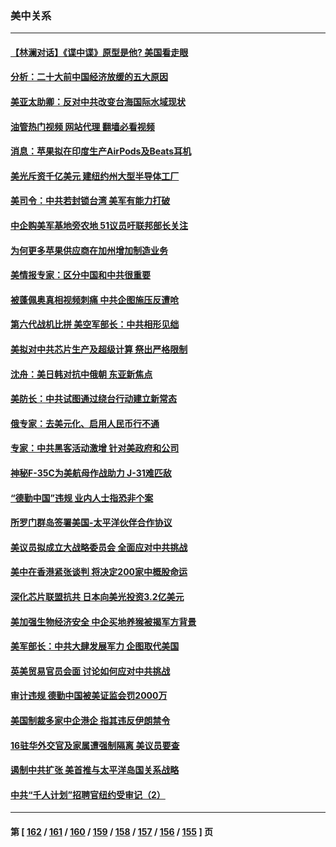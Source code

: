 ### 美中关系
---
#### [【林澜对话】《谍中谍》原型是他? 美国看走眼](../../pages/nf1412576/n13839539.md?10060045) 
#### [分析：二十大前中国经济放缓的五大原因](../../pages/nf1412576/n13839458.md?10060045) 
#### [美亚太助卿：反对中共改变台海国际水域现状](../../pages/nf1412576/n13839237.md?10060045) 
#### [油管热门视频 网站代理 翻墙必看视频](http://209.222.30.114:81/youtube.html?10060045)
#### [消息：苹果拟在印度生产AirPods及Beats耳机](../../pages/nf1412576/n13839301.md?10060045) 
#### [美光斥资千亿美元 建纽约州大型半导体工厂](../../pages/nf1412576/n13839247.md?10060045) 
#### [美司令：中共若封锁台湾 美军有能力打破](../../pages/nf1412576/n13839105.md?10060045) 
#### [中企购美军基地旁农地 51议员吁联邦部长关注](../../pages/nf1412576/n13839104.md?10060045) 
#### [为何更多苹果供应商在加州增加制造业务](../../pages/nf1412576/n13838955.md?10060045) 
#### [美情报专家：区分中国和中共很重要](../../pages/nf1412576/n13839021.md?10060045) 
#### [被蓬佩奥真相视频刺痛 中共企图施压反遭呛](../../pages/nf1412576/n13838934.md?10060045) 
#### [第六代战机比拼 美空军部长：中共相形见绌](../../pages/nf1412576/n13838681.md?10060045) 
#### [美拟对中共芯片生产及超级计算 祭出严格限制](../../pages/nf1412576/n13838241.md?10060045) 
#### [沈舟：美日韩对抗中俄朝 东亚新焦点](../../pages/nf1412576/n13837607.md?10060045) 
#### [美防长：中共试图通过绕台行动建立新常态](../../pages/nf1412576/n13837488.md?10060045) 
#### [俄专家：去美元化、启用人民币行不通](../../pages/nf1412576/n13837392.md?10060045) 
#### [专家：中共黑客活动激增 针对美政府和公司](../../pages/nf1412576/n13837254.md?10060045) 
#### [神秘F-35C为美航母作战助力 J-31难匹敌](../../pages/nf1412576/n13822062.md?10060045) 
#### [“德勤中国”违规 业内人士指恐非个案](../../pages/nf1412576/n13837045.md?10060045) 
#### [所罗门群岛签署美国-太平洋伙伴合作协议](../../pages/nf1412576/n13836866.md?10060045) 
#### [美议员拟成立大战略委员会 全面应对中共挑战](../../pages/nf1412576/n13836607.md?10060045) 
#### [美中在香港紧张谈判 将决定200家中概股命运](../../pages/nf1412576/n13834602.md?10060045) 
#### [深化芯片联盟抗共 日本向美光投资3.2亿美元](../../pages/nf1412576/n13836337.md?10060045) 
#### [美加强生物经济安全 中企买地养猴被揭军方背景](../../pages/nf1412576/n13836141.md?10060045) 
#### [美军部长：中共大肆发展军力 企图取代美国](../../pages/nf1412576/n13836032.md?10060045) 
#### [英美贸易官员会面 讨论如何应对中共挑战](../../pages/nf1412576/n13835855.md?10060045) 
#### [审计违规 德勤中国被美证监会罚2000万](../../pages/nf1412576/n13835766.md?10060045) 
#### [美国制裁多家中企港企 指其违反伊朗禁令](../../pages/nf1412576/n13835673.md?10060045) 
#### [16驻华外交官及家属遭强制隔离 美议员要查](../../pages/nf1412576/n13835668.md?10060045) 
#### [遏制中共扩张 美首推与太平洋岛国关系战略](../../pages/nf1412576/n13835479.md?10060045) 
#### [中共“千人计划”招聘官纽约受审记（2）](../../pages/nf1412576/n13835044.md?10060045) 

---
#### 第 [ [162](./162.md?10060045) / [161](./161.md?10060045) / [160](./160.md?10060045) / [159](./159.md?10060045) / [158](./158.md?10060045) / [157](./157.md?10060045) / [156](./156.md?10060045) / [155](./155.md?10060045) ] 页
